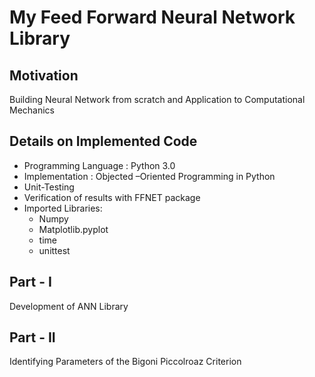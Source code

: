 # My Feed Forward Neural Network Library

## Motivation

Building Neural Network from scratch and Application to Computational Mechanics

## Details on Implemented Code
-  Programming Language : Python 3.0
-  Implementation : Objected –Oriented Programming in Python 
-  Unit-Testing
-  Verification of results with FFNET package
-  Imported Libraries:
    -  Numpy
    -  Matplotlib.pyplot
    -  time
    -  unittest
   
 ## Part - I 
 Development of ANN Library
 
 ## Part - II
 Identifying Parameters of the Bigoni Piccolroaz Criterion
 
